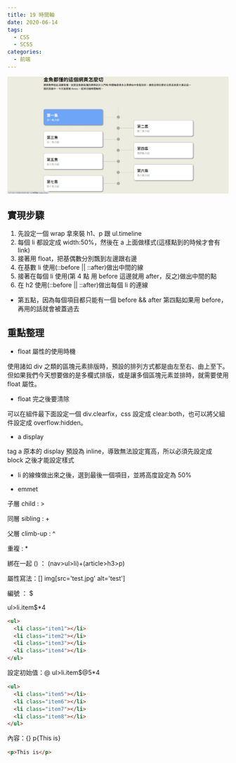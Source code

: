 ```yaml
---
title: 19 時間軸
date: 2020-06-14
tags:
  - CSS
  - SCSS
categories:
  - 前端
---
```


![成品](../../.vuepress/public/images/19-completed.jpg)

## 實現步驟

1. 先設定一個 wrap 拿來裝 h1、p 跟 ul.timeline
2. 每個 li 都設定成 width:50%，然後在 a 上面做樣式(這樣點到的時候才會有 link)
3. 接著用 float，把基偶數分別飄到左邊跟右邊
4. 在基數 li 使用(::before || ::after)做出中間的線
5. 接著在每個 li 使用(第 4 點 用 before 這邊就用 after，反之)做出中間的點
6. 在 h2 使用(::before || ::after)做出每個 li 的連線

- 第五點，因為每個項目都只能有一個 before && after 第四點如果用 before，再用的話就會被蓋過去

## 重點整理

- float 屬性的使用時機

使用諸如 div 之類的區塊元素排版時，預設的排列方式都是由左至右、由上至下。但如果我們今天想要做的是多欄式排版，或是讓多個區塊元素並排時，就需要使用 float 屬性。

- float 完之後要清除

可以在組件最下面設定一個 div.clearfix，css 設定成 clear:both，也可以將父組件設定成 overflow:hidden。

- a display

tag a 原本的 display 預設為 inline，導致無法設定寬高，所以必須先設定成 block 之後才能設定樣式

- li 的線條做出來之後，選到最後一個項目，並將高度設定為 50%

- emmet

子層 child : >

同層 sibling : +

父層 climb-up : ^

重複 : \*

綁在一起 () ： (nav>ul>li)+(article>h3>p)

屬性寫法：[] img[src='test.jpg' alt='test']

編號 ： \$

ul>li.item\$\*4

```html
<ul>
  <li class="item1"></li>
  <li class="item2"></li>
  <li class="item3"></li>
  <li class="item4"></li>
</ul>
```

設定初始值：@
ul>li.item\$@5\*4

```html
<ul>
  <li class="item5"></li>
  <li class="item6"></li>
  <li class="item7"></li>
  <li class="item8"></li>
</ul>
```

內容：{}
p{This is}

```html
<p>This is</p>
```
